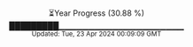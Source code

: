 <p align="center">
⏳Year Progress (30.88 %)<br>
█████████▁▁▁▁▁▁▁▁▁▁▁▁▁▁▁▁▁▁▁▁▁ <br>
<sub>Updated: Tue, 23 Apr 2024 00:09:09 GMT</sub>
</p>

